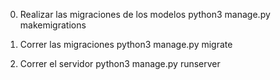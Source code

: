 0. Realizar las migraciones de los modelos
   python3 manage.py makemigrations

1. Correr las migraciones
   python3 manage.py migrate

2. Correr el servidor
   python3 manage.py runserver
